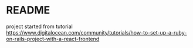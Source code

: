 # README

project started from tutorial https://www.digitalocean.com/community/tutorials/how-to-set-up-a-ruby-on-rails-project-with-a-react-frontend

